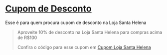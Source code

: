 # [Cupom de Desconto](https://github.com/CupomDeDesconto/Promocoes/blob/main/README.md)
Esse é para quem procura cupom de desconto na Loja Santa Helena
<blockquote cite="https://asasdodesconto.com/mais-ofertas/aproveite-10-de-desconto-na-loja-santa-helena-para-compras-acima-de-rs100-16671"><p>Aproveite 10% de desconto na Loja Santa Helena para compras acima de R$100</p><footer>Confira o código para esse cupom em <a href="https://asasdodesconto.com/mais-ofertas/aproveite-10-de-desconto-na-loja-santa-helena-para-compras-acima-de-rs100-16671">Cupom Loja Santa Helena</a></footer></blockquote>